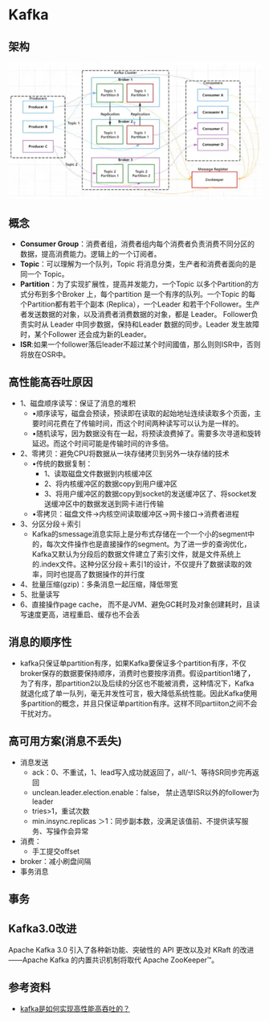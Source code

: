 # Kafka

## 架构
 ![image](../../../Resources/Middleware/MQ/Kafka/kafka-structure.webp)
 
## 概念
 - **Consumer Group**：消费者组，消费者组内每个消费者负责消费不同分区的数据，提高消费能力。逻辑上的一个订阅者。
 - **Topic**：可以理解为一个队列，Topic 将消息分类，生产者和消费者面向的是同一个 Topic。
 - **Partition**：为了实现扩展性，提高并发能力，一个Topic 以多个Partition的方式分布到多个Broker 上，每个partition 是一个有序的队列。一个Topic 的每个Partition都有若干个副本 (Replica），一个Leader 和若干个Follower。生产者发送数据的对象，以及消费者消费数据的对象，都是 Leader。 Follower负责实时从 Leader 中同步数据，保持和Leader 数据的同步。Leader 发生故障时，某个Follower 还会成为新的Leader。
  - **ISR**:如果一个follower落后leader不超过某个时间國值，那么则则ISR中，否则将放在OSR中。

## 高性能高吞吐原因
  - 1、磁盘顺序读写：保证了消息的堆积
    - •顺序读写，磁盘会预读，预读即在读取的起始地址连续读取多个页面，主要时间花费在了传输时间，而这个时间两种读写可以认为是一样的。
    - •随机读写，因为数据没有在一起，将预读浪费掉了。需要多次寻道和旋转延迟。而这个时间可能是传输时间的许多倍。
  - 2、零拷贝：避免CPU将数据从一块存储拷贝到另外一块存储的技术
    - •传统的数据复制：
      - 1、读取磁盘文件数据到内核缓冲区
      - 2、将内核缓冲区的数据copy到用户缓冲区
      - 3、将用户缓冲区的数据copy到socket的发送缓冲区了、将socket发送缓冲区中的数据发送到网卡进行传输
    - •零拷贝：磁盘文件->内核空间读取缓冲区->网卡接口->消费者进程
  - 3、分区分段＋索引
    - Kafka的smessage消息实际上是分布式存储在一个一个小的segment中的，每次文件操作也是直接操作的segment。为了进一步的查询优化，Kafka又默认为分段后的数据文件建立了索引文件，就是文件系统上的.index文件。这种分区分段＋素引1的设计，不仅提升了数据读取的效率，同时也提高了数据操作的并行度
  - 4、批量压缩(gzip)：多条消息一起压缩，降低带宽
  - 5、批量读写
  - 6、直接操作page cache， 而不是JVM、避免GC耗时及对象创建耗时，且读写速度更高，进程重启、缓存也不会丢

## 消息的顺序性
 - kafka只保证单partition有序，如果Kafka要保证多个partition有序，不仅broker保存的数据要保持顺序，消费时也要按序消费。假设partition1堵了，为了有序，那partition2以及后续的分区也不能被消费，这种情况下，Kafka 就退化成了单一队列，毫无并发性可言，极大降低系统性能。因此Kafka使用多partition的概念，并且只保证单partition有序。这样不同partiiton之间不会干扰对方。


## 高可用方案(消息不丢失)
 - 消息发送
   - ack：0、不重试，1、lead写入成功就返回了，all/-1、等待SR同步完再返回
   - unclean.leader.election.enable：false， 禁止选举ISR以外的follower为leader
   - tries>1，重试次数
   - min.insync.replicas ＞1：同步副本数，没满足该值前、不提供读写服务、写操作会异常
 - 消费：
   - 手工提交offset
 - broker：减小刷盘间隔
 - 事务消息

## 事务

## Kafka3.0改进
  Apache Kafka 3.0 引入了各种新功能、突破性的 API 更改以及对 KRaft 的改进——Apache Kafka 的内置共识机制将取代 Apache ZooKeeper™。

## 参考资料
  - [kafka是如何实现高性能高吞吐的？](https://blog.csdn.net/weixin_42103983/article/details/121796316)


  